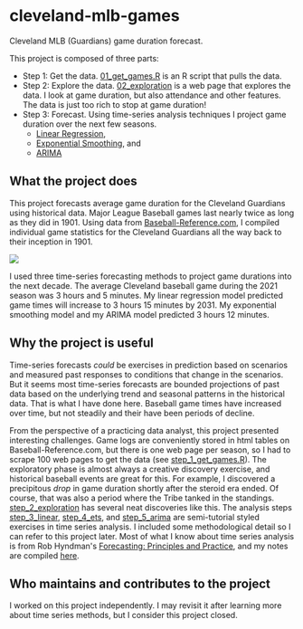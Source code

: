 # cleveland-mlb-games

Cleveland MLB (Guardians) game duration forecast.

This project is composed of three parts:

* Step 1: Get the data. [01_get_games.R](https://github.com/mpfoley73/cleveland-mlb-games/blob/main/src/01_get_games.R) is an R script that pulls the data.
* Step 2: Explore the data. [02_exploration](/cleveland-mlb-games/02_exploration.html) is a web page that explores the data. I look at game duration, but also attendance and other features. The data is just too rich to stop at game duration!
* Step 3: Forecast. Using time-series analysis techniques I project game duration over the next few seasons.
  * [Linear Regression](https://mpfoley73.github.io/cleveland-mlb-games/step_3_linear.html),
  * [Exponential Smoothing](https://mpfoley73.github.io/cleveland-mlb-games/step_4_ets.html), and 
  * [ARIMA](https://mpfoley73.github.io/cleveland-mlb-games/step_5_arima.html)

## What the project does

This project forecasts average game duration for the Cleveland Guardians using historical data. Major League Baseball games last nearly twice as long as they did in 1901. Using data from [Baseball-Reference.com](https://www.baseball-reference.com/), I compiled individual game statistics for the Cleveland Guardians all the way back to their inception in 1901.

![](/cleveland-mlb-games/assets/img01_duration_trend.png)

I used three time-series forecasting methods to project game durations into the next decade. The average Cleveland baseball game during the 2021 season was 3 hours and 5 minutes. My linear regression model predicted game times will increase to 3 hours 15 minutes by 2031. My exponential smoothing model and my ARIMA model predicted 3 hours 12 minutes.

## Why the project is useful

Time-series forecasts *could* be exercises in prediction based on scenarios and measured past responses to conditions that change in the scenarios. But it seems most time-series forecasts are bounded projections of past data based on the underlying trend and seasonal patterns in the historical data. That is what I have done here. Baseball game times have increased over time, but not steadily and their have been periods of decline. 

From the perspective of a practicing data analyst, this project presented interesting challenges. Game logs are conveniently stored in html tables on Baseball-Reference.com, but there is one web page per season, so I had to scrape 100 web pages to get the data (see [step_1_get_games.R](./step_1_get_games.R)). The exploratory phase is almost always a creative discovery exercise, and historical baseball events are great for this. For example, I discovered a precipitous *drop* in game duration shortly after the steroid era ended. Of course, that was also a period where the Tribe tanked in the standings. [step_2_exploration](https://mpfoley73.github.io/cleveland-mlb-games/step_2_exploration.html) has several neat discoveries like this. The analysis steps [step_3_linear](https://mpfoley73.github.io/cleveland-mlb-games/step_3_linear.html),  [step_4_ets](https://mpfoley73.github.io/cleveland-mlb-games/step_4_ets.html), and [step_5_arima](https://mpfoley73.github.io/cleveland-mlb-games/step_5_arima.html) are semi-tutorial styled exercises in time series analysis. I included some methodological detail so I can refer to this project later. Most of what I know about time series analysis is from Rob Hyndman's [Forecasting: Principles and Practice](https://otexts.com/fpp3/), and my notes are compiled [here](https://bookdown.org/connect/#/apps/67b5716a-6cdd-4892-935c-d6860310432b/access).

## Who maintains and contributes to the project

I worked on this project independently. I may revisit it after learning more about time series methods, but I consider this project closed.

